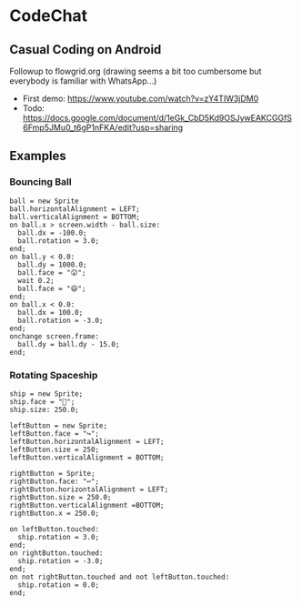 # CodeChat

## Casual Coding on Android

Followup to flowgrid.org (drawing seems a bit too cumbersome but everybody is familiar with WhatsApp...) 

  * First demo: https://www.youtube.com/watch?v=zY4TIW3jDM0
  * Todo: https://docs.google.com/document/d/1eGk_CbD5Kd9OSJywEAKCGGfS6Fmp5JMu0_t6gP1nFKA/edit?usp=sharing

## Examples

### Bouncing Ball

    ball = new Sprite
    ball.horizontalAlignment = LEFT;
    ball.verticalAlignment = BOTTOM;
    on ball.x > screen.width - ball.size:
      ball.dx = -100.0;
      ball.rotation = 3.0;
    end;
    on ball.y < 0.0:
      ball.dy = 1000.0;
      ball.face = "😲";
      wait 0.2;
      ball.face = "😄";
    end;
    on ball.x < 0.0:
      ball.dx = 100.0;
      ball.rotation = -3.0;
    end;
    onchange screen.frame:
      ball.dy = ball.dy - 15.0;
    end;

### Rotating Spaceship

    ship = new Sprite;
    ship.face = "🚀";
    ship.size: 250.0;

    leftButton = new Sprite;
    leftButton.face = "↪️";
    leftButton.horizontalAlignment = LEFT;
    leftButton.size = 250;
    leftButton.verticalAlignment = BOTTOM;

    rightButton = Sprite;
    rightButton.face: "↩️";
    rightButton.horizontalAlignment = LEFT;
    rightButton.size = 250.0;
    rightButton.verticalAlignment =BOTTOM;
    rightButton.x = 250.0;

    on leftButton.touched:
      ship.rotation = 3.0;
    end;
    on rightButton.touched:
      ship.rotation = -3.0;
    end;
    on not rightButton.touched and not leftButton.touched:
      ship.rotation = 0.0;
    end;

